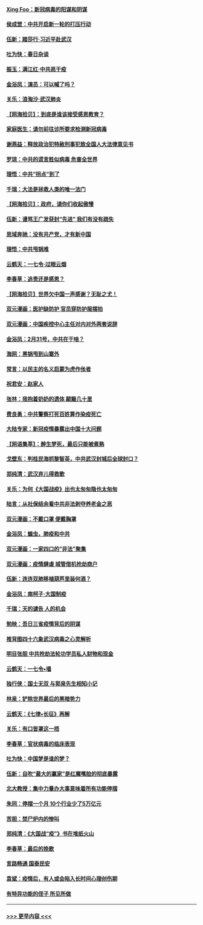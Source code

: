 #### [Xing Foo：新冠病毒的阳谋和阴谋](../pages/nsc993/n11936086.md?t=03131331) 
#### [侯成罡：中共开启新一轮的打压行动](../pages/nsc993/n11935730.md?t=03131331) 
#### [伍新：踏莎行‧习近平赴武汉](../pages/nsc993/n11935157.md?t=03131331) 
#### [吐为快：春日杂谈](../pages/nsc993/n11934776.md?t=03131331) 
#### [振玉：满江红‧中共恶于疫](../pages/nsc993/n11934647.md?t=03131331) 
#### [金浴凤：演员：可以喊了吗？](../pages/nsc993/n11934602.md?t=03131331) 
#### [关乐：浪淘沙·武汉肺炎](../pages/nsc993/n11931792.md?t=03131331) 
#### [【网海拾贝】：到底是谁该接受感恩教育？](../pages/nsc993/n11931552.md?t=03131331) 
#### [家庭医生：请勿前往诊所要求检测新冠病毒](../pages/nsc993/n11929190.md?t=03131331) 
#### [谢燕益：释放政治犯特赦刑事犯致全国人大法律意见书](../pages/nsc993/n11928978.md?t=03131331) 
#### [罗琼：中共的谎言胜似病毒 危害全世界](../pages/nsc993/n11922636.md?t=03131331) 
#### [理悟：中共“拐点”到了](../pages/nsc993/n11928496.md?t=03131331) 
#### [千瑞：大法是拯救人类的唯一法门](../pages/nsc993/n11927637.md?t=03131331) 
#### [【网海拾贝】：政府，请你们收起傲慢](../pages/nsc993/n11926932.md?t=03131331) 
#### [伍新：谩骂王广发获封“先进” 我们有没有疏失](../pages/nsc993/n11926101.md?t=03131331) 
#### [思域奔驰：没有共产党，才有新中国](../pages/nsc993/n11926058.md?t=03131331) 
#### [理悟：中共甩锅难](../pages/nsc993/n11925355.md?t=03131331) 
#### [云鹤天：一七令·过眼云烟](../pages/nsc993/n11925284.md?t=03131331) 
#### [李春草：追责还是感恩？](../pages/nsc993/n11925274.md?t=03131331) 
#### [【网海拾贝】世界欠中国一声感谢？无耻之尤！](../pages/nsc993/n11925239.md?t=03131331) 
#### [双元漫画：医护缺防护 官员穿防护服摆拍](../pages/nsc993/n11923899.md?t=03131331) 
#### [双元漫画：中国疾控中心主任对内对外两套说辞](../pages/nsc993/n11921994.md?t=03131331) 
#### [金浴凤：2月31号，中共在干啥？](../pages/nsc993/n11922706.md?t=03131331) 
#### [海网：黑锅甩到山寨外](../pages/nsc993/n11922688.md?t=03131331) 
#### [常言：以民主的名义启蒙为虎作伥者](../pages/nsc993/n11922217.md?t=03131331) 
#### [祝君安：赵家人](../pages/nsc993/n11922209.md?t=03131331) 
#### [张林：我抱着奶奶的遗体 颠簸几十里](../pages/nsc993/n11920945.md?t=03131331) 
#### [费良勇：中共警察打死百姓算作染疫死亡](../pages/nsc993/n11919264.md?t=03131331) 
#### [大陆专家：新冠疫情暴露出中国十大问题](../pages/nsc993/n11919187.md?t=03131331) 
#### [【网语集萃】：醉生梦死，最后只能被煮熟](../pages/nsc993/n11918994.md?t=03131331) 
#### [戈壁东：判桂民海抓黎智英，中共武汉封城后全球封口？](../pages/nsc993/n11917982.md?t=03131331) 
#### [郑纯清：武汉弃儿得救歌](../pages/nsc993/n11917881.md?t=03131331) 
#### [关乐：为何《大国战疫》出也太匆匆隐也太匆匆](../pages/nsc993/n11917792.md?t=03131331) 
#### [陆言：从社保结余看中共非法剥夺养老金之恶](../pages/nsc993/n11917084.md?t=03131331) 
#### [双元漫画：不戴口罩 便戴胸罩](../pages/nsc993/n11916447.md?t=03131331) 
#### [金浴凤：蝗虫，肺疫和中共](../pages/nsc993/n11916904.md?t=03131331) 
#### [双元漫画：一家四口的“非法”聚集](../pages/nsc993/n11916378.md?t=03131331) 
#### [双元漫画：疫情肆虐 城管借机抢劫商户](../pages/nsc993/n11916310.md?t=03131331) 
#### [伍新：连连双肺移植葫芦里装何酒？](../pages/nsc993/n11913667.md?t=03131331) 
#### [金浴凤：南柯子·大国制疫](../pages/nsc993/n11913657.md?t=03131331) 
#### [千瑞：天的谴告  人的机会](../pages/nsc993/n11913309.md?t=03131331) 
#### [勉映：吾日三省疫情背后的阴谋](../pages/nsc993/n11913079.md?t=03131331) 
#### [推背图四十六象武汉病毒之心灵解析](../pages/nsc993/n11911761.md?t=03131331) 
#### [明目张胆 中共抢劫法轮功学员私人财物和现金](../pages/nsc993/n11910262.md?t=03131331) 
#### [云鹤天：一七令▪墙](../pages/nsc993/n11910627.md?t=03131331) 
#### [独行侠：国士无双 与郭泉先生相知小记](../pages/nsc993/n11910613.md?t=03131331) 
#### [林泉：铲除世界最后的黑暗势力](../pages/nsc993/n11909320.md?t=03131331) 
#### [云鹤天：《七律▪长征》再解](../pages/nsc993/n11909327.md?t=03131331) 
#### [关乐：有口皆罩这一捂](../pages/nsc993/n11908393.md?t=03131331) 
#### [李春草：官状病毒的临床表现](../pages/nsc993/n11908339.md?t=03131331) 
#### [吐为快：中国梦是谁的梦？](../pages/nsc993/n11906564.md?t=03131331) 
#### [伍新：自吹“最大的赢家”是红魔嘴脸的彻底暴露](../pages/nsc993/n11906407.md?t=03131331) 
#### [北大教授：集中力量办大事意味着所有功能停摆](../pages/nsc993/n11904800.md?t=03131331) 
#### [朱同：停摆一个月 10个行业少了5万亿元](../pages/nsc993/n11904498.md?t=03131331) 
#### [苦胆：焚尸炉内的惨叫](../pages/nsc993/n11904479.md?t=03131331) 
#### [郑纯清：《大国战“疫”》书在堆纸火山](../pages/nsc993/n11904450.md?t=03131331) 
#### [李春草：最后的挽歌](../pages/nsc993/n11904441.md?t=03131331) 
#### [言路畅通 国泰民安](../pages/nsc993/n11904222.md?t=03131331) 
#### [袁斌：疫情后，有人或会陷入长时间心理创伤期](../pages/nsc993/n11901514.md?t=03131331) 
#### [有特异功能的侄子 所见所做](../pages/nsc993/n11901154.md?t=03131331) 

----
#### [ >>> 更早内容 <<< ](../indexes/nsc993-earlier.md)
